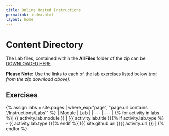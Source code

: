 ```yaml
---
title: Online Hosted Instructions
permalink: index.html
layout: home
---
```


# Content Directory

The Lab files, contained within the **AllFiles** folder of the zip can be [DOWNLOADED HERE](https://github.com/MicrosoftLearning/AZ-104-MicrosoftAzureAdministrator/archive/master.zip)

**Please Note:** Use the links to each of the lab exercises listed below *(not from the zip download above)*.

## Exercises

{% assign labs = site.pages | where_exp:"page", "page.url contains '/Instructions/Labs'" %}
| Module | Lab |
| --- | --- | 
{% for activity in labs  %}| {{ activity.lab.module }} | [{{ activity.lab.title }}{% if activity.lab.type %} - {{ activity.lab.type }}{% endif %}]({{ site.github.url }}{{ activity.url }}) |
{% endfor %}


